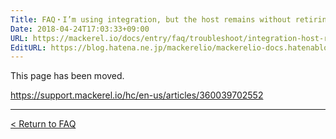 ```yaml
---
Title: FAQ・I’m using integration, but the host remains without retiring
Date: 2018-04-24T17:03:33+09:00
URL: https://mackerel.io/docs/entry/faq/troubleshoot/integration-host-retirement
EditURL: https://blog.hatena.ne.jp/mackerelio/mackerelio-docs.hatenablog.mackerel.io/atom/entry/17391345971638043762
---
```


This page has been moved.

https://support.mackerel.io/hc/en-us/articles/360039702552

---

[< Return to FAQ](https://mackerel.io/docs/entry/faq)

